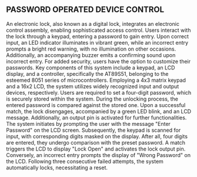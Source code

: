## PASSWORD OPERATED DEVICE CONTROL
An electronic lock, also known as a digital lock, integrates an electronic control assembly, enabling sophisticated access control. Users interact with the lock through a keypad, entering a password to gain entry. Upon correct input, an LED indicator illuminates in vibrant green, while an incorrect entry prompts a bright red warning, with no illumination on other occasions. Additionally, an accompanying buzzer emits a confirming sound upon incorrect entry. For added security, users have the option to customize their passwords.
Key components of this system include a keypad, an LCD display, and a controller, specifically the AT89S51, belonging to the esteemed 8051 series of microcontrollers. Employing a 4x3 matrix keypad and a 16x2 LCD, the system utilizes widely recognized input and output devices, respectively. Users are required to set a four-digit password, which is securely stored within the system.
During the unlocking process, the entered password is compared against the stored one. Upon a successful match, the lock disengages, accompanied by a green LED blink, and an LCD message. Additionally, an output pin is activated for further functionalities.
The system initiates by prompting the user with the message "Enter Password" on the LCD screen. Subsequently, the keypad is scanned for input, with corresponding digits masked on the display. After all, four digits are entered, they undergo comparison with the preset password. A match triggers the LCD to display "Lock Open" and activates the lock output pin. Conversely, an incorrect entry prompts the display of "Wrong Password" on the LCD. Following three consecutive failed attempts, the system automatically locks, necessitating a reset.

